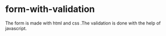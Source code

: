 # form-with-validation
The form is made with html and css .The validation is done with the help of javascript.
